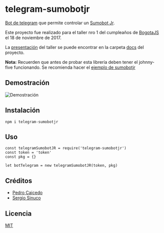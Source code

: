 # telegram-sumobotjr

[Bot de telegram](https://core.telegram.org/bots) que permite controlar un [Sumobot Jr](https://github.com/makenai/sumobot-jr). 

Este proyecto fue realizado para el taller nro 1 del cumpleaños de [BogotaJS](http://bogotajs.com/) el 18 de noviembre de 2017. 

La [presentación](https://github.com/caicedo1089/telegram-sumobotjr/blob/master/docs/Controlando%20un%20sumobotjr%20desde%20telegram.pdf) del taller se puede encontrar en la carpeta [docs](https://github.com/caicedo1089/telegram-sumobotjr/tree/master/docs) del proyecto.

<b>Nota:</b> Recuerden que antes de probar esta librería deben tener el johnny-five funcionando. Se recomienda hacer el [ejemplo de sumobotjr](https://github.com/makenai/sumobot-jr/blob/master/code_example/sumobot.js)

## Demostración

![Demostración](https://user-images.githubusercontent.com/10428238/33673458-bf91764a-da7a-11e7-99b9-56fb73649c13.gif)

## Instalación

```
npm i telegram-sumobotjr
```

## Uso

```
const telegramSumobotJR = require('telegram-sumobotjr')
const token = 'token'
const pkg = {}

let botTelegram = new telegramSumobotJR(token, pkg)
```

## Créditos
- [Pedro Caicedo](http://pcaicedo.com)
- [Sergio Sinuco](https://twitter.com/sergiosinuco)

## Licencia

[MIT](https://opensource.org/licenses/MIT)